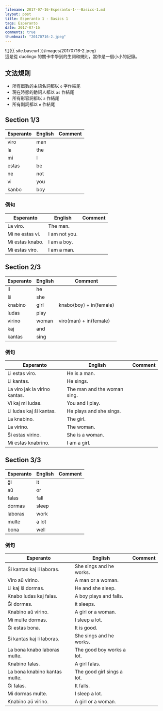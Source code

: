```yaml
---
filename: 2017-07-16-Esperanto-1---Basics-1.md
layout: post
title: Esperanto 1 - Basics 1
tags: Esperanto
date: 2017-07-16
comments: true
thumbnail: "20170716-2.jpeg"
---
```


![]({{ site.baseurl }}/images/20170716-2.jpeg)  
這是從 duolingo 的關卡中學到的生詞和規則，當作是一個小小的記錄。

## 文法規則
* 所有單數的主語名詞都以 `o` 字作結尾
* 現在時態的動詞人都以 `as` 作結尾
* 所有形容詞都以 `a` 作結尾
* 所有副詞都以 `e` 作結尾

## Section 1/3

|Esperanto|English|Comment|
|---|---|---|
|viro|man||
|la|the||
|mi|I||
|estas|be||
|ne|not||
|vi|you||
|kanbo|boy||

### 例句

|Esperanto|English|Comment|
|---|---|---|
|La viro.|The man.||
|Mi ne estas vi.|I am not you.|
|Mi estas knabo.|I am a boy.||
|Mi estas viro.|I am a man.|

## Section 2/3

|Esperanto|English|Comment|
|---|---|---|
|li|he||
|ŝi|she||
|knabino|girl|knabo(boy) + in(female)|
|ludas|play||
|virino|woman|viro(man) + in(female)|
|kaj|and||
|kantas|sing||

### 例句

|Esperanto|English|Comment|
|---|---|---|
|Li estas viro.|He is a man.||
|Li kantas.|He sings.||
|La viro jak la virino kantas.|The man and the woman sing.||
|Vi kaj mi ludas.|You and I play.||
|Li ludas kaj ŝi kantas.|He plays and she sings.||
|La knabino.|The girl.||
|La virino.|The woman.||
|Ŝi estas virino.|She is a woman.||
|Mi estas knabrino.|I am a girl.||

## Section 3/3

|Esperanto|English|Comment|
|---|---|---|
|ĝi|it||
|aŭ|or||
|falas|fall||
|dormas|sleep||
|laboras|work||
|multe|a lot||
|bona|well||

### 例句

|Esperanto|English|Comment|
|---|---|---|
|Ŝi kantas kaj li laboras.|She sings and he works.||
|Viro aŭ virino.|A man or a woman.||
|Li kaj ŝi dormas.|He and she sleep.||
|Knabo ludas kaj falas.|A boy plays and falls.||
|Ĝi dormas.|it sleeps.||
|Knabino aŭ virino.|A girl or a woman.||
|Mi multe dormas.|I sleep a lot.||
|Ĝi estas bona.|It is good.||
|Ŝi kantas kaj li laboras.|She sings and he works.||
|La bona knabo laboras multe.|The good boy works a lot.||
|Knabino falas.|A girl falas.||
|La bona knabino kantas multe.|The good girl sings a lot.||
|Ĝi falas.|It falls.||
|Mi dormas multe.|I sleep a lot.||
|Knabino aŭ virino.|A girl or a woman.||

